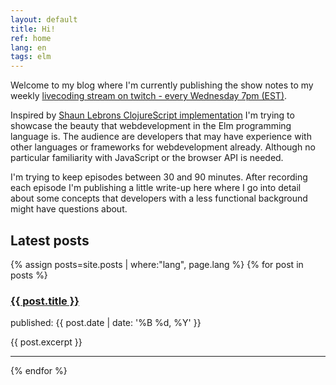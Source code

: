 ```yaml
---
layout: default
title: Hi!
ref: home
lang: en
tags: elm
---
```


Welcome to my blog where I'm currently publishing the show notes to my weekly [livecoding stream on twitch - every Wednesday 7pm (EST)](https://www.twitch.tv/programmingisfun).

Inspired by [Shaun Lebrons ClojureScript implementation](https://shaunlebron.github.io/t3tr0s-slides/#0) I'm trying to showcase the beauty that webdevelopment in the Elm programming language is.
The audience are developers that may have experience with other languages or frameworks for webdevelopment already. Although no particular familiarity with JavaScript or the browser API is needed.

I'm trying to keep episodes between 30 and 90 minutes. After recording each episode I'm publishing a little write-up here where I go into detail about some concepts that developers with a less functional background might have questions about.

## Latest posts
{% assign posts=site.posts | where:"lang", page.lang %}
{% for post in posts %}
  <section>
    <h3><a href="{{ post.url }}">{{ post.title }}</a></h3>
    <p class="post-meta">published: {{ post.date | date: '%B %d, %Y' }}</p>
    {{ post.excerpt }}
  </section>
  <hr />
{% endfor %}
